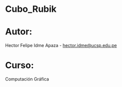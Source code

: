 # Cubo_Rubik
# Autor: 
Hector Felipe Idme Apaza  - hector.idme@ucsp.edu.pe
# Curso:
Computación Gráfica
